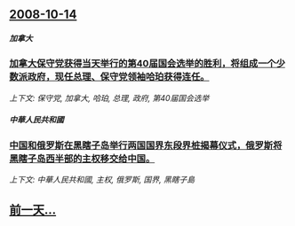 ## [2008-10-14](/news/2008/10/14/index.md)

##### 加拿大
### [加拿大保守党获得当天举行的第40届国会选举的胜利，将组成一个少数派政府，现任总理、保守党领袖哈珀获得连任。](/news/2008/10/14/加拿大保守党获得当天举行的第40届国会选举的胜利-将组成一个少数派政府-现任总理-保守党领袖哈珀获得连任.md)
_上下文: 保守党, 加拿大, 哈珀, 总理, 政府, 第40届国会选举_

##### 中華人民共和國
### [中国和俄罗斯在黑瞎子岛举行两国国界东段界桩揭幕仪式，俄罗斯将黑瞎子岛西半部的主权移交给中国。](/news/2008/10/14/中国和俄罗斯在黑瞎子岛举行两国国界东段界桩揭幕仪式-俄罗斯将黑瞎子岛西半部的主权移交给中国.md)
_上下文: 中華人民共和國, 主权, 俄罗斯, 国界, 黑瞎子島_

## [前一天...](/news/2008/10/13/index.md)

